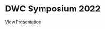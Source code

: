 # DWC Symposium 2022
[View Presentation](https://mchilcott.github.io/DegenerateBoseTalk/presentation/)
